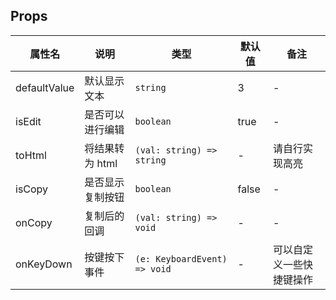 
## Props

| 属性名 | 说明 | 类型 | 默认值 | 备注 |
| --- | --- | --- | --- | --- |
| defaultValue | 默认显示文本 | `string` | 3 | - |
| isEdit | 是否可以进行编辑 | `boolean` | true | - |
| toHtml | 将结果转为 html | `(val: string) => string` | - | 请自行实现高亮 |
| isCopy | 是否显示复制按钮 | `boolean` | false | - |
| onCopy | 复制后的回调 | `(val: string) => void` | - | - |
| onKeyDown | 按键按下事件 | `(e: KeyboardEvent) => void` | - | 可以自定义一些快捷键操作 |
